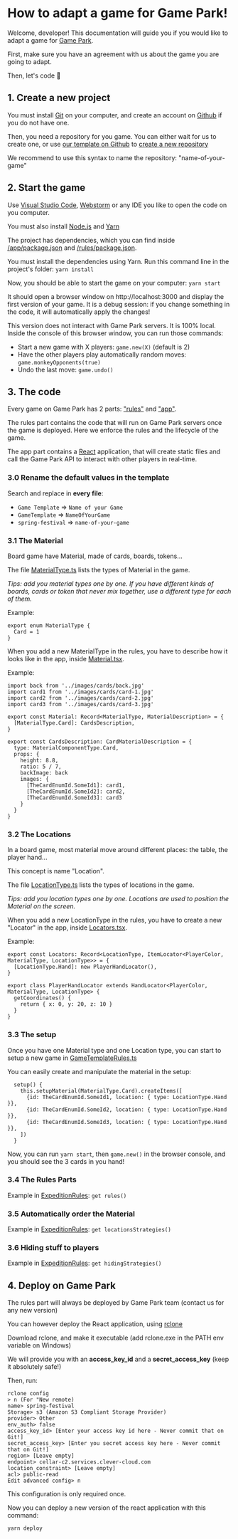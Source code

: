 # How to adapt a game for Game Park!

Welcome, developer! This documentation will guide you if you would like to adapt a game for [Game Park](https://game-park.com/).

First, make sure you have an agreement with us about the game you are going to adapt.

Then, let's code 🙂

## 1. Create a new project

You must install [Git](https://git-scm.com/) on your computer, and create an account on [Github](https://github.com/) if you do not have one.

Then, you need a repository for you game. You can either wait for us to create one, or
use [our template on Github](https://github.com/gamepark/board-spring-festival)
to [create a new repository](https://docs.github.com/fr/repositories/creating-and-managing-repositories/creating-a-repository-from-a-template)

We recommend to use this syntax to name the repository: "name-of-your-game"

## 2. Start the game

Use [Visual Studio Code](https://code.visualstudio.com/), [Webstorm](https://www.jetbrains.com/fr-fr/webstorm/) or any IDE you like to open the code on you
computer.

You must also install [Node.js](https://nodejs.org/) and [Yarn](https://yarnpkg.com/)

The project has dependencies, which you can find inside [/app/package.json](/app/package.json) and [/rules/package.json](/rules/package.json).

You must install the dependencies using Yarn. Run this command line in the project's folder: `yarn install`

Now, you should be able to start the game on your computer: `yarn start`

It should open a browser window on http://localhost:3000 and display the first version of your game. It is a debug session: if you change something in the code,
it will automatically apply the changes!

This version does not interact with Game Park servers. It is 100% local. Inside the console of this browser window, you can run those commands:

- Start a new game with X players: `game.new(X)` (default is 2)
- Have the other players play automatically random moves: `game.monkeyOpponents(true)`
- Undo the last move: `game.undo()`

## 3. The code

Every game on Game Park has 2 parts: ["rules"](/rules) and ["app"](/app).

The rules part contains the code that will run on Game Park servers once the game is deployed. Here we enforce the rules and the lifecycle of the game.

The app part contains a [React](https://react.dev/) application, that will create static files and call the Game Park API to interact with other players in
real-time.

### 3.0 Rename the default values in the template

Search and replace in **every file**:

- `Game Template` => `Name of your Game`
- `GameTemplate` => `NameOfYourGame`
- `spring-festival` => `name-of-your-game`

### 3.1 The Material

Board game have Material, made of cards, boards, tokens...

The file [MaterialType.ts](/rules/src/material/MaterialType.ts) lists the types of Material in the game.

_Tips: add you material types one by one. If you have different kinds of boards, cards or token that never mix together, use a different type for each of them._

Example:

```
export enum MaterialType {
  Card = 1
}
```

When you add a new MaterialType in the rules, you have to describe how it looks like in the app, inside [Material.tsx](/app/src/material/Material.tsx).

Example:

```
import back from '../images/cards/back.jpg'
import card1 from '../images/cards/card-1.jpg'
import card2 from '../images/cards/card-2.jpg'
import card3 from '../images/cards/card-3.jpg'

export const Material: Record<MaterialType, MaterialDescription> = {
  [MaterialType.Card]: CardsDescription,
}

export const CardsDescription: CardMaterialDescription = {
  type: MaterialComponentType.Card,
  props: {
    height: 8.8,
    ratio: 5 / 7,
    backImage: back
    images: {
      [TheCardEnumId.SomeId1]: card1,
      [TheCardEnumId.SomeId2]: card2,
      [TheCardEnumId.SomeId3]: card3
    }
  }
}
```

### 3.2 The Locations

In a board game, most material move around different places: the table, the player hand...

This concept is name "Location".

The file [LocationType.ts](/rules/src/material/LocationType.ts) lists the types of locations in the game.

_Tips: add you location types one by one. Locations are used to position the Material on the screen._

When you add a new LocationType in the rules, you have to create a new "Locator" in the app, inside [Locators.tsx](/app/src/locators/Locators.tsx).

Example:

```
export const Locators: Record<LocationType, ItemLocator<PlayerColor, MaterialType, LocationType>> = {
  [LocationType.Hand]: new PlayerHandLocator(),
}

export class PlayerHandLocator extends HandLocator<PlayerColor, MaterialType, LocationType> {
  getCoordinates() {
    return { x: 0, y: 20, z: 10 }
  }
}
```

### 3.3 The setup

Once you have one Material type and one Location type, you can start to setup a new game in [GameTemplateRules.ts](/rules/src/SpringFestivalRules.ts)

You can easily create and manipulate the material in the setup:

```
  setup() {
    this.setupMaterial(MaterialType.Card).createItems([
      {id: TheCardEnumId.SomeId1, location: { type: LocationType.Hand }},
      {id: TheCardEnumId.SomeId2, location: { type: LocationType.Hand }},
      {id: TheCardEnumId.SomeId3, location: { type: LocationType.Hand }},
    ])
  }
```

Now, you can run `yarn start`, then `game.new()` in the browser console, and you should see the 3 cards in you hand!

### 3.4 The Rules Parts

Example in [ExpeditionRules](https://github.com/gamepark/expedition/blob/master/rules/src/ExpeditionRules.ts#L34): `get rules()`

### 3.5 Automatically order the Material

Example in [ExpeditionRules](https://github.com/gamepark/expedition/blob/master/rules/src/ExpeditionRules.ts#L54): `get locationsStrategies()`

### 3.6 Hiding stuff to players

Example in [ExpeditionRules](https://github.com/gamepark/expedition/blob/master/rules/src/ExpeditionRules.ts#L45): `get hidingStrategies()`

## 4. Deploy on Game Park

The rules part will always be deployed by Game Park team (contact us for any new version)

You can however deploy the React application, using [rclone](https://rclone.org/)

Download rclone, and make it executable (add rclone.exe in the PATH env variable on Windows)

We will provide you with an **access_key_id** and a **secret_access_key** (keep it absolutely safe!)

Then, run:

```
rclone config
> n (For "New remote)
name> spring-festival
Storage> s3 (Amazon S3 Compliant Storage Provider)
provider> Other
env_auth> false
access_key_id> [Enter your access key id here - Never commit that on Git!]
secret_access_key> [Enter you secret access key here - Never commit that on Git!]
region> [Leave empty]
endpoint> cellar-c2.services.clever-cloud.com
location_constraint> [Leave empty]
acl> public-read
Edit advanced config> n
```

This configuration is only required once.

Now you can deploy a new version of the react application with this command:

```
yarn deploy
```
